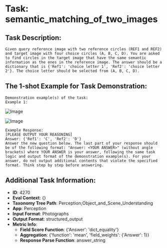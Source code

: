# Task: semantic_matching_of_two_images

## Task Description:

```
Given query reference image with two reference circles (REF1 and REF2) and target image with four choice circles (A, B, C, D). You are asked to find circles in the target image that have the same semantic information as the ones in the reference image. The answer should be a dictionary that is {'Ref1': 'choice letter 1', 'Ref2': 'choice letter 2'}. The choice letter should be selected from (A, B, C, D).
```

## The 1-shot Example for Task Demonstration:

```
Demonstration example(s) of the task:
Example 1:
```

![Image](val_Semantic_Correspondence_124_2.png)

![Image](val_Semantic_Correspondence_124_1.png)

```
Example Response:
[PLEASE OUTPUT YOUR REASONING]
Answer: {'Ref1': 'C', 'Ref2': 'D'}
Answer the new question below. The last part of your response should be of the following format: "Answer: <YOUR ANSWER>" (without angle brackets) where YOUR ANSWER is your answer, following the same task logic and output format of the demonstration example(s). For your answer, do not output additional contents that violate the specified format. Think step by step before answering.
```

## Additional Task Information:

- **ID**: 4270
- **Eval Context**: {}
- **Taxonomy Tree Path**: Perception;Object_and_Scene_Understanding
- **App**: Perception
- **Input Format**: Photographs
- **Output Format**: structured_output
- **Metric Info**:
  - **Field Score Function**: {'Answer': 'dict_equality'}
  - **Aggregation**: {'function': 'mean', 'field_weights': {'Answer': 1}}
  - **Response Parse Function**: answer_string
